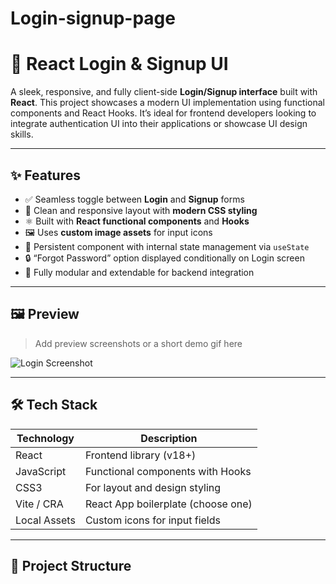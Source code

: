 # Login-signup-page
# 🔐 React Login & Signup UI

A sleek, responsive, and fully client-side **Login/Signup interface** built with **React**. This project showcases a modern UI implementation using functional components and React Hooks. It’s ideal for frontend developers looking to integrate authentication UI into their applications or showcase UI design skills.

---

## ✨ Features

- ✅ Seamless toggle between **Login** and **Signup** forms
- 🎨 Clean and responsive layout with **modern CSS styling**
- ⚛️ Built with **React functional components** and **Hooks**
- 🖼️ Uses **custom image assets** for input icons
- 🔁 Persistent component with internal state management via `useState`
- 🔒 “Forgot Password” option displayed conditionally on Login screen
- 🔧 Fully modular and extendable for backend integration

---

## 🖼️ Preview

> Add preview screenshots or a short demo gif here

![Login Screenshot](./src/Components/Assets/login-preview.png)
<!-- ![Signup Screenshot](./src/Components/Assets/signup-preview.png) -->

---

## 🛠️ Tech Stack

| Technology | Description                      |
|------------|----------------------------------|
| React      | Frontend library (v18+)          |
| JavaScript | Functional components with Hooks |
| CSS3       | For layout and design styling    |
| Vite / CRA | React App boilerplate (choose one) |
| Local Assets | Custom icons for input fields  |

---

## 📁 Project Structure

